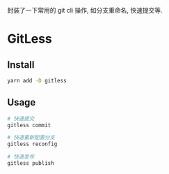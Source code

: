 封装了一下常用的 git cli 操作, 如分支重命名, 快速提交等.

# GitLess

## Install

```bash
yarn add -D gitless
```

## Usage

```bash
# 快速提交
gitless commit

# 快速重新配置分支
gitless reconfig

# 快速发布
gitless publish
```
